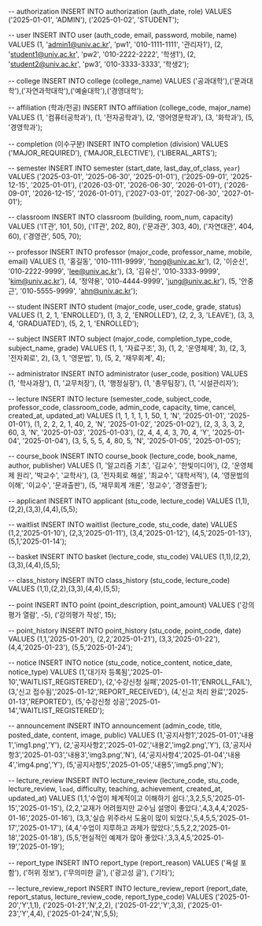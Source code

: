 -- authorization
INSERT INTO authorization (auth_date, role) VALUES
('2025-01-01', 'ADMIN'),
('2025-01-02', 'STUDENT');


-- user
INSERT INTO user (auth_code, email, password, mobile, name) VALUES
(1, 'admin1@univ.ac.kr', 'pw1', '010-1111-1111', '관리자1'),
(2, 'student1@univ.ac.kr', 'pw2', '010-2222-2222', '학생1'),
(2, 'student2@univ.ac.kr', 'pw3', '010-3333-3333', '학생2');


-- college
INSERT INTO college (college_name) VALUES
('공과대학'),('문과대학'),('자연과학대학'),('예술대학'),('경영대학');

-- affiliation (학과/전공)
INSERT INTO affiliation (college_code, major_name) VALUES
(1, '컴퓨터공학과'),
(1, '전자공학과'),
(2, '영어영문학과'),
(3, '화학과'),
(5, '경영학과');

-- completion (이수구분)
INSERT INTO completion (division) VALUES
('MAJOR_REQUIRED'),
('MAJOR_ELECTIVE'),
('LIBERAL_ARTS');


-- semester
INSERT INTO semester (start_date, last_day_of_class, `year`) VALUES
('2025-03-01', '2025-06-30', '2025-01-01'),
('2025-09-01', '2025-12-15', '2025-01-01'),
('2026-03-01', '2026-06-30', '2026-01-01'),
('2026-09-01', '2026-12-15', '2026-01-01'),
('2027-03-01', '2027-06-30', '2027-01-01');

-- classroom
INSERT INTO classroom (building, room_num, capacity) VALUES
('IT관', 101, 50),
('IT관', 202, 80),
('문과관', 303, 40),
('자연대관', 404, 60),
('경영관', 505, 70);


-- professor
INSERT INTO professor (major_code, professor_name, mobile, email) VALUES
(1, '홍길동', '010-1111-9999', 'hong@univ.ac.kr'),
(2, '이순신', '010-2222-9999', 'lee@univ.ac.kr'),
(3, '김유신', '010-3333-9999', 'kim@univ.ac.kr'),
(4, '정약용', '010-4444-9999', 'jung@univ.ac.kr'),
(5, '안중근', '010-5555-9999', 'ahn@univ.ac.kr');

-- student
INSERT INTO student (major_code, user_code, grade, status) VALUES
(1, 2, 1, 'ENROLLED'),
(1, 3, 2, 'ENROLLED'),
(2, 2, 3, 'LEAVE'),
(3, 3, 4, 'GRADUATED'),
(5, 2, 1, 'ENROLLED');


-- subject
INSERT INTO subject (major_code, completion_type_code, subject_name, grade) VALUES
(1, 1, '자료구조', 3),
(1, 2, '운영체제', 3),
(2, 3, '전자회로', 2),
(3, 1, '영문법', 1),
(5, 2, '재무회계', 4);

-- administrator
INSERT INTO administrator (user_code, position) VALUES
(1, '학사과장'),
(1, '교무처장'),
(1, '행정실장'),
(1, '총무팀장'),
(1, '시설관리자');

-- lecture
INSERT INTO lecture (semester_code, subject_code, professor_code, classroom_code, admin_code, capacity, time, cancel, created_at, updated_at) VALUES
(1, 1, 1, 1, 1, 50, 1, 'N', '2025-01-01', '2025-01-01'),
(1, 2, 2, 2, 1, 40, 2, 'N', '2025-01-02', '2025-01-02'),
(2, 3, 3, 3, 2, 60, 3, 'N', '2025-01-03', '2025-01-03'),
(2, 4, 4, 4, 3, 70, 4, 'Y', '2025-01-04', '2025-01-04'),
(3, 5, 5, 5, 4, 80, 5, 'N', '2025-01-05', '2025-01-05');

-- course_book
INSERT INTO course_book (lecture_code, book_name, author, publisher) VALUES
(1, '알고리즘 기초', '김교수', '한빛미디어'),
(2, '운영체제 원리', '박교수', '교학사'),
(3, '전자회로 해설', '최교수', '대학서적'),
(4, '영문법의 이해', '이교수', '문과출판'),
(5, '재무회계 개론', '정교수', '경영출판');


-- applicant
INSERT INTO applicant (stu_code, lecture_code) VALUES
(1,1),(2,2),(3,3),(4,4),(5,5);

-- waitlist
INSERT INTO waitlist (lecture_code, stu_code, date) VALUES
(1,2,'2025-01-10'),
(2,3,'2025-01-11'),
(3,4,'2025-01-12'),
(4,5,'2025-01-13'),
(5,1,'2025-01-14');

-- basket
INSERT INTO basket (lecture_code, stu_code) VALUES
(1,1),(2,2),(3,3),(4,4),(5,5);

-- class_history
INSERT INTO class_history (stu_code, lecture_code) VALUES
(1,1),(2,2),(3,3),(4,4),(5,5);


-- point
INSERT INTO point (point_description, point_amount) VALUES
('강의평가 열람', -5),
('강의평가 작성', 15);


-- point_history
INSERT INTO point_history (stu_code, point_code, date) VALUES
(1,1,'2025-01-20'),
(2,2,'2025-01-21'),
(3,3,'2025-01-22'),
(4,4,'2025-01-23'),
(5,5,'2025-01-24');

-- notice
INSERT INTO notice (stu_code, notice_content, notice_date, notice_type) VALUES
(1,'대기자 등록됨','2025-01-10','WAITLIST_REGISTERED'),
(2,'수강신청 실패','2025-01-11','ENROLL_FAIL'),
(3,'신고 접수됨','2025-01-12','REPORT_RECEIVED'),
(4,'신고 처리 완료','2025-01-13','REPORTED'),
(5,'수강신청 성공','2025-01-14','WAITLIST_REGISTERED');

-- announcement
INSERT INTO announcement (admin_code, title, posted_date, content, image, public) VALUES
(1,'공지사항1','2025-01-01','내용1','img1.png','Y'),
(2,'공지사항2','2025-01-02','내용2','img2.png','Y'),
(3,'공지사항3','2025-01-03','내용3','img3.png','N'),
(4,'공지사항4','2025-01-04','내용4','img4.png','Y'),
(5,'공지사항5','2025-01-05','내용5','img5.png','N');


-- lecture_review
INSERT INTO lecture_review (lecture_code, stu_code, lecture_review, `load`, difficulty, teaching, achievement, created_at, updated_at) VALUES
(1,1,'수업이  체계적이고 이해하기 쉽다.',3,2,5,5,'2025-01-15','2025-01-15'),
(2,2,'교재가 어려웠지만 교수님 설명이 좋았다.',4,3,4,4,'2025-01-16','2025-01-16'),
(3,3,'실습 위주라서 도움이 많이 되었다.',5,4,5,5,'2025-01-17','2025-01-17'),
(4,4,'수업이 지루하고 과제가 많았다.',5,5,2,2,'2025-01-18','2025-01-18'),
(5,5,'현실적인 예제가 많아 좋았다.',3,3,4,5,'2025-01-19','2025-01-19');

-- report_type
INSERT INTO report_type (report_reason) VALUES
('욕설 포함'),
('허위 정보'),
('무의미한 글'),
('광고성 글'),
('기타');

-- lecture_review_report
INSERT INTO lecture_review_report (report_date, report_status, lecture_review_code, report_type_code) VALUES
('2025-01-20','Y',1,1),
('2025-01-21','N',2,2),
('2025-01-22','Y',3,3),
('2025-01-23','Y',4,4),
('2025-01-24','N',5,5);
